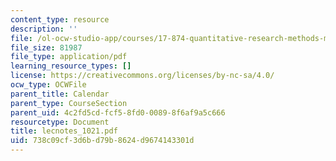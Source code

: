 ```yaml
---
content_type: resource
description: ''
file: /ol-ocw-studio-app/courses/17-874-quantitative-research-methods-multivariate-spring-2004/738c09cf3d6bd79b8624d9674143301d_lecnotes_1021.pdf
file_size: 81987
file_type: application/pdf
learning_resource_types: []
license: https://creativecommons.org/licenses/by-nc-sa/4.0/
ocw_type: OCWFile
parent_title: Calendar
parent_type: CourseSection
parent_uid: 4c2fd5cd-fcf5-8fd0-0089-8f6af9a5c666
resourcetype: Document
title: lecnotes_1021.pdf
uid: 738c09cf-3d6b-d79b-8624-d9674143301d
---
```

